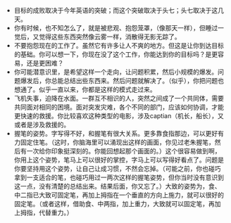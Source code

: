 - 目标的成败取决于今年英语的突破；而这个突破取决于头七；头七取决于这几天。
- 你有时候，也不知怎么了，就是被悲观、抱怨笼罩，（像那天一样），但睡过一觉后，又觉得这些东西突然像云雾一样，消散得无影无踪了。
- 不要抱怨现在的工作了。虽然它有许多让人不爽的地方。但这是让你到达目标的基础。你可以想一下，你现在没了这个工作，你能达到你的目标吗？是更容易，还是更困难？
- 你可能潜意识里，是希望这样一个走向，让问题积累，然后小规模的爆发。问题爆发后，你总能总结出些东西来。然后问题就解决了。（似乎），你把问题也想通了。似乎一直以来，你都是这样的模式走过来。
- 飞机失事，迫降在水面。一群互不相识的人，突然之间成了一个共同体，需要共同面对相同的困境。面对突发灾难，各个不同的部门，应该如何协调，才能更快速的救援。你比较喜欢这种类型的电影，涉及captian（机长，船长），又或者是涉及救援的。
- 握笔的姿势。字写得不好，和握笔有很大关系。更多靠食指那边，可以更好有力固定住笔。（这时，你脑海里可以涌现出这样的画面，你见过老朱握笔，然后有一次给你印象挺深刻的。你能回想起那个画面的。）这个很容易做到啊，你用上这个姿势，笔马上可以很好的掌控，字马上可以写得好看点了。问题是你要坚持用这个姿势，让自己让成习惯，不然会忘掉。（可能之前，你也碰巧拿到一支适合的笔，也碰巧用过一两次这样的握笔姿势，但你当时没有意识到这一点，没有清楚的总结出来。结果后面，你又忘了。）大致的姿势为，食、中二指已大致可固定笔，再加上拇指在一个垂直的方向上施力，就可以很好的固定笔。（或者这样，借助食、中两指，加上重力，大致就可以固定笔，再加上拇指，代替重力。）

